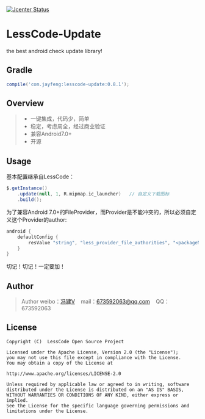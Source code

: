 [![Jcenter Status](https://api.bintray.com/packages/openproject/maven/lesscode-update/images/download.svg)](https://bintray.com/openproject/maven/lesscode-update)

# LessCode-Update
the best android check update library!

## Gradle

```groovy
compile('com.jayfeng:lesscode-update:0.8.1');
```

## Overview
> * 一键集成，代码少，简单
> * 稳定，考虑周全，经过商业验证
> * 兼容Android7.0+
> * 开源

## Usage
基本配置继承自LessCode：
```groovy
$.getInstance()
    .update(null, 1, R.mipmap.ic_launcher)   // 自定义下载图标
    .build();
```
为了兼容Android 7.0+的FileProvider，而Provider是不能冲突的，所以必须自定义这个Provider的author:
```groovy
android {
    defaultConfig {
        resValue "string", "less_provider_file_authorities", "<packageName>.fileprovider"
    }
}
```
切记！切记！一定要加！

## Author

> Author weibo：<a href="http://weibo.com/xiaofengjian" target="_blank">冯建V</a>&nbsp;&nbsp;&nbsp;&nbsp;mail：673592063@qq.com&nbsp;&nbsp;&nbsp;&nbsp;QQ：673592063

## License

```
Copyright (C)  LessCode Open Source Project

Licensed under the Apache License, Version 2.0 (the "License");
you may not use this file except in compliance with the License.
You may obtain a copy of the License at

http://www.apache.org/licenses/LICENSE-2.0

Unless required by applicable law or agreed to in writing, software
distributed under the License is distributed on an "AS IS" BASIS,
WITHOUT WARRANTIES OR CONDITIONS OF ANY KIND, either express or implied.
See the License for the specific language governing permissions and
limitations under the License.
```
